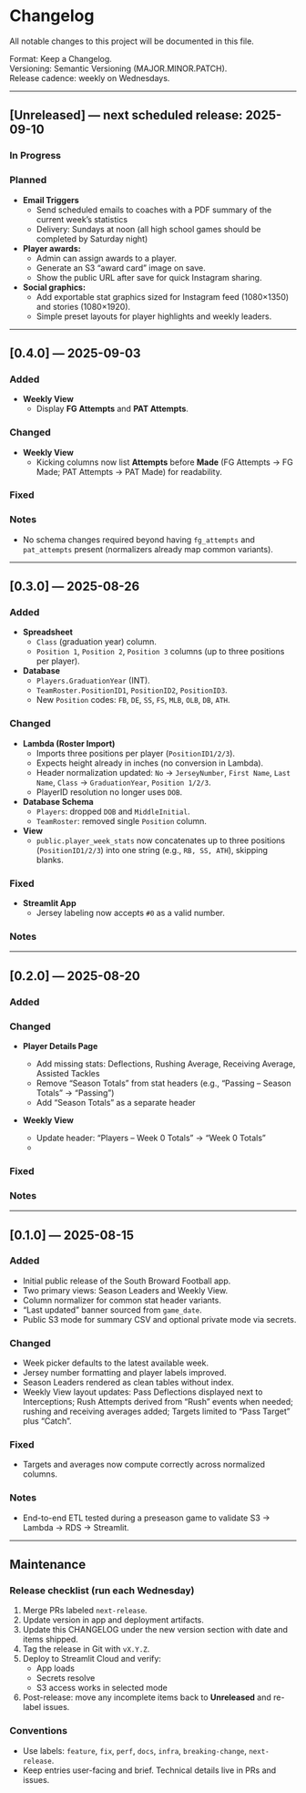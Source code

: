 # Changelog
All notable changes to this project will be documented in this file.

Format: Keep a Changelog.  
Versioning: Semantic Versioning (MAJOR.MINOR.PATCH).  
Release cadence: weekly on Wednesdays.

---

## [Unreleased] — next scheduled release: 2025-09-10

### In Progress

### Planned
- **Email Triggers**
  - Send scheduled emails to coaches with a PDF summary of the current week’s statistics  
  - Delivery: Sundays at noon (all high school games should be completed by Saturday night)
- **Player awards:**
  - Admin can assign awards to a player.
  - Generate an S3 “award card” image on save.
  - Show the public URL after save for quick Instagram sharing.
- **Social graphics:**
  - Add exportable stat graphics sized for Instagram feed (1080×1350) and stories (1080×1920).
  - Simple preset layouts for player highlights and weekly leaders.

---

## [0.4.0] — 2025-09-03
### Added
- **Weekly View**
  - Display **FG Attempts** and **PAT Attempts**.

### Changed
- **Weekly View**
  - Kicking columns now list **Attempts** before **Made** (FG Attempts → FG Made; PAT Attempts → PAT Made) for readability.

### Fixed

### Notes
- No schema changes required beyond having `fg_attempts` and `pat_attempts` present (normalizers already map common variants).

---

## [0.3.0] — 2025-08-26

### Added
- **Spreadsheet**
  - `Class` (graduation year) column.
  - `Position 1`, `Position 2`, `Position 3` columns (up to three positions per player).
- **Database**
  - `Players.GraduationYear` (INT).
  - `TeamRoster.PositionID1`, `PositionID2`, `PositionID3`.
  - New `Position` codes: `FB`, `DE`, `SS`, `FS`, `MLB`, `OLB`, `DB`, `ATH`.

### Changed
- **Lambda (Roster Import)**
  - Imports three positions per player (`PositionID1/2/3`).
  - Expects height already in inches (no conversion in Lambda).
  - Header normalization updated: `No` → `JerseyNumber`, `First Name`, `Last Name`, `Class` → `GraduationYear`, `Position 1/2/3`.
  - PlayerID resolution no longer uses `DOB`.
- **Database Schema**
  - `Players`: dropped `DOB` and `MiddleInitial`.
  - `TeamRoster`: removed single `Position` column.
- **View**
  - `public.player_week_stats` now concatenates up to three positions (`PositionID1/2/3`) into one string (e.g., `RB, SS, ATH`), skipping blanks.

### Fixed
- **Streamlit App**
  - Jersey labeling now accepts `#0` as a valid number.

### Notes


---

## [0.2.0] — 2025-08-20
### Added

### Changed
- **Player Details Page**
  - Add missing stats: Deflections, Rushing Average, Receiving Average, Assisted Tackles  
  - Remove “Season Totals” from stat headers (e.g., “Passing – Season Totals” → “Passing”)  
  - Add “Season Totals” as a separate header  

- **Weekly View**
  - Update header: “Players – Week 0 Totals” → “Week 0 Totals”  
  - 
### Fixed

### Notes


---

## [0.1.0] — 2025-08-15
### Added
- Initial public release of the South Broward Football app.
- Two primary views: Season Leaders and Weekly View.
- Column normalizer for common stat header variants.
- “Last updated” banner sourced from `game_date`.
- Public S3 mode for summary CSV and optional private mode via secrets.

### Changed
- Week picker defaults to the latest available week.
- Jersey number formatting and player labels improved.
- Season Leaders rendered as clean tables without index.
- Weekly View layout updates: Pass Deflections displayed next to Interceptions; Rush Attempts derived from “Rush” events when needed; rushing and receiving averages added; Targets limited to “Pass Target” plus “Catch”.

### Fixed
- Targets and averages now compute correctly across normalized columns.

### Notes
- End-to-end ETL tested during a preseason game to validate S3 → Lambda → RDS → Streamlit.

---

## Maintenance

### Release checklist (run each Wednesday)
1. Merge PRs labeled `next-release`.
2. Update version in app and deployment artifacts.
3. Update this CHANGELOG under the new version section with date and items shipped.
4. Tag the release in Git with `vX.Y.Z`.
5. Deploy to Streamlit Cloud and verify:
   - App loads
   - Secrets resolve
   - S3 access works in selected mode
6. Post-release: move any incomplete items back to **Unreleased** and re-label issues.

### Conventions
- Use labels: `feature`, `fix`, `perf`, `docs`, `infra`, `breaking-change`, `next-release`.
- Keep entries user-facing and brief. Technical details live in PRs and issues.

